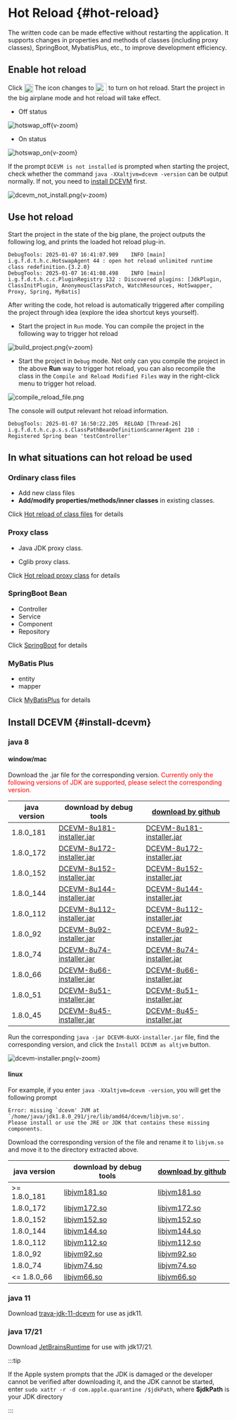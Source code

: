 # Hot Reload <Badge type="warning" text="beta" /> {#hot-reload} 

The written code can be made effective without restarting the application. It supports changes in properties and methods of classes (including proxy classes), SpringBoot, MybatisPlus, etc., to improve development efficiency.

## Enable hot reload

Click <img src="/icon/hotswap.svg" style="display: inline-block; width: 20px; height: 20px; vertical-align: middle;" /> The icon changes to <img src="/icon/hotswap_on.svg" style="display: inline-block; width: 25px; height: 25px; vertical-align: middle;" /> to turn on hot reload. Start the project in the big airplane mode and hot reload will take effect.

- Off status

![hotswap_off](/images/hotswap_off.png){v-zoom}

- On status

![hotswap_on](/images/hotswap_on.png){v-zoom}

If the prompt `DCEVM is not installed` is prompted when starting the project, check whether the command `java -XXaltjvm=dcevm -version` can be output normally. If not, you need to [install DCEVM](#install-dcevm) first.

![dcevm_not_install.png](/images/dcevm_not_install.png){v-zoom}

## Use hot reload

Start the project in the state of the big plane, the project outputs the following log, and prints the loaded hot reload plug-in.

```text
DebugTools: 2025-01-07 16:41:07.909    INFO [main] i.g.f.d.t.h.c.HotswapAgent 44 : open hot reload unlimited runtime class redefinition.{3.2.0}
DebugTools: 2025-01-07 16:41:08.498    INFO [main] i.g.f.d.t.h.c.c.PluginRegistry 132 : Discovered plugins: [JdkPlugin, ClassInitPlugin, AnonymousClassPatch, WatchResources, HotSwapper, Proxy, Spring, MyBatis]
```

After writing the code, hot reload is automatically triggered after compiling the project through idea (explore the idea shortcut keys yourself).

- Start the project in `Run` mode. You can compile the project in the following way to trigger hot reload

![build_project.png](/images/build_project.png){v-zoom}

- Start the project in `Debug` mode. Not only can you compile the project in the above **Run** way to trigger hot reload, you can also recompile the class in the `Compile and Reload Modified Files` way in the right-click menu to trigger hot reload.

![compile_reload_file.png](/images/compile_reload_file.png)

The console will output relevant hot reload information.

```text
DebugTools: 2025-01-07 16:50:22.205  RELOAD [Thread-26] i.g.f.d.t.h.c.p.s.s.ClassPathBeanDefinitionScannerAgent 210 : Registered Spring bean 'testController'
```
## In what situations can hot reload be used

### Ordinary class files

- Add new class files
- **Add/modify** **properties/methods/inner classes** in existing classes.

Click [Hot reload of class files](hot-reload-class.md) for details

### Proxy class

- Java JDK proxy class.

- Cglib proxy class.

Click [Hot reload proxy class](hot-reload-proxy.md) for details

### SpringBoot Bean

- Controller
- Service
- Component
- Repository

Click [SpringBoot](hot-reload-springboot.md) for details

### MyBatis Plus

- entity
- mapper

Click [MyBatisPlus](hot-reload-mybatis-plus.md) for details

## Install DCEVM {#install-dcevm}

### java 8

#### window/mac

Download the .jar file for the corresponding version. <span style="color: red;">Currently only the following versions of JDK are supported, please select the corresponding version. </span>

| java version | download by debug tools                                                                                | [download by github](https://github.com/future0923/debug-tools/releases/tag/dcevm-installer)                                       |
|--------------|--------------------------------------------------------------------------------------------------------|------------------------------------------------------------------------------------------------------------------------------------|
| 1.8.0_181    | [DCEVM-8u181-installer.jar](https://download.debug-tools.cc/dcevm-installer/DCEVM-8u181-installer.jar) | [DCEVM-8u181-installer.jar](https://github.com/future0923/debug-tools/releases/download/dcevm-installer/DCEVM-8u181-installer.jar) |
| 1.8.0_172    | [DCEVM-8u172-installer.jar](https://download.debug-tools.cc/dcevm-installer/DCEVM-8u172-installer.jar) | [DCEVM-8u172-installer.jar](https://github.com/future0923/debug-tools/releases/download/dcevm-installer/DCEVM-8u172-installer.jar) |
| 1.8.0_152    | [DCEVM-8u152-installer.jar](https://download.debug-tools.cc/dcevm-installer/DCEVM-8u152-installer.jar) | [DCEVM-8u152-installer.jar](https://github.com/future0923/debug-tools/releases/download/dcevm-installer/DCEVM-8u152-installer.jar) |
| 1.8.0_144    | [DCEVM-8u144-installer.jar](https://download.debug-tools.cc/dcevm-installer/DCEVM-8u144-installer.jar) | [DCEVM-8u144-installer.jar](https://github.com/future0923/debug-tools/releases/download/dcevm-installer/DCEVM-8u144-installer.jar) |
| 1.8.0_112    | [DCEVM-8u112-installer.jar](https://download.debug-tools.cc/dcevm-installer/DCEVM-8u112-installer.jar) | [DCEVM-8u112-installer.jar](https://github.com/future0923/debug-tools/releases/download/dcevm-installer/DCEVM-8u112-installer.jar) |
| 1.8.0_92     | [DCEVM-8u92-installer.jar](https://download.debug-tools.cc/dcevm-installer/DCEVM-8u92-installer.jar)   | [DCEVM-8u92-installer.jar](https://github.com/future0923/debug-tools/releases/download/dcevm-installer/DCEVM-8u92-installer.jar)   |
| 1.8.0_74     | [DCEVM-8u74-installer.jar](https://download.debug-tools.cc/dcevm-installer/DCEVM-8u74-installer.jar)   | [DCEVM-8u74-installer.jar](https://github.com/future0923/debug-tools/releases/download/dcevm-installer/DCEVM-8u74-installer.jar)   |
| 1.8.0_66     | [DCEVM-8u66-installer.jar](https://download.debug-tools.cc/dcevm-installer/DCEVM-8u66-installer.jar)   | [DCEVM-8u66-installer.jar](https://github.com/future0923/debug-tools/releases/download/dcevm-installer/DCEVM-8u66-installer.jar)   |
| 1.8.0_51     | [DCEVM-8u51-installer.jar](https://download.debug-tools.cc/dcevm-installer/DCEVM-8u51-installer.jar)   | [DCEVM-8u51-installer.jar](https://github.com/future0923/debug-tools/releases/download/dcevm-installer/DCEVM-8u51-installer.jar)   |
| 1.8.0_45     | [DCEVM-8u45-installer.jar](https://download.debug-tools.cc/dcevm-installer/DCEVM-8u45-installer.jar)   | [DCEVM-8u45-installer.jar](https://github.com/future0923/debug-tools/releases/download/dcevm-installer/DCEVM-8u45-installer.jar)   |

Run the corresponding `java -jar DCEVM-8uXX-installer.jar` file, find the corresponding version, and click the `Install DCEVM as altjvm` button.

![dcevm-installer.png](/images/dcevm-installer.png){v-zoom}

#### linux

For example, if you enter `java -XXaltjvm=dcevm -version`, you will get the following prompt

```text
Error: missing `dcevm' JVM at `/home/java/jdk1.8.0_291/jre/lib/amd64/dcevm/libjvm.so'.
Please install or use the JRE or JDK that contains these missing components.
```

Download the corresponding version of the file and rename it to `libjvm.so` and move it to the directory extracted above.

| java version | download by debug tools                                             | [download by github](https://github.com/future0923/debug-tools/releases/tag/libjvm.so)             |
|--------------|---------------------------------------------------------------------|----------------------------------------------------------------------------------------------------|
| >= 1.8.0_181 | [libjvm181.so](https://download.debug-tools.cc/libjvm/libjvm181.so) | [libjvm181.so](https://github.com/future0923/debug-tools/releases/download/libjvm.so/libjvm181.so) |
| 1.8.0_172    | [libjvm172.so](https://download.debug-tools.cc/libjvm/libjvm172.so) | [libjvm172.so](https://github.com/future0923/debug-tools/releases/download/libjvm.so/libjvm172.so) |
| 1.8.0_152    | [libjvm152.so](https://download.debug-tools.cc/libjvm/libjvm152.so) | [libjvm152.so](https://github.com/future0923/debug-tools/releases/download/libjvm.so/libjvm152.so) |
| 1.8.0_144    | [libjvm144.so](https://download.debug-tools.cc/libjvm/libjvm144.so) | [libjvm144.so](https://github.com/future0923/debug-tools/releases/download/libjvm.so/libjvm144.so) |
| 1.8.0_112    | [libjvm112.so](https://download.debug-tools.cc/libjvm/libjvm112.so) | [libjvm112.so](https://github.com/future0923/debug-tools/releases/download/libjvm.so/libjvm112.so) |
| 1.8.0_92     | [libjvm92.so](https://download.debug-tools.cc/libjvm/libjvm92.so)   | [libjvm92.so](https://github.com/future0923/debug-tools/releases/download/libjvm.so/libjvm92.so)   |
| 1.8.0_74     | [libjvm74.so](https://download.debug-tools.cc/libjvm/libjvm74.so)   | [libjvm74.so](https://github.com/future0923/debug-tools/releases/download/libjvm.so/libjvm74.so)   |
| <= 1.8.0_66  | [libjvm66.so](https://download.debug-tools.cc/libjvm/libjvm66.so)   | [libjvm66.so](https://github.com/future0923/debug-tools/releases/download/libjvm.so/libjvm66.so)   |


### java 11

Download [trava-jdk-11-dcevm](https://github.com/TravaOpenJDK/trava-jdk-11-dcevm/releases) for use as jdk11.

### java 17/21

Download [JetBrainsRuntime](https://github.com/JetBrains/JetBrainsRuntime/releases) for use with jdk17/21.

:::tip

If the Apple system prompts that the JDK is damaged or the developer cannot be verified after downloading it, and the JDK cannot be started, enter `sudo xattr -r -d com.apple.quarantine /$jdkPath`, where **$jdkPath** is your JDK directory

:::




